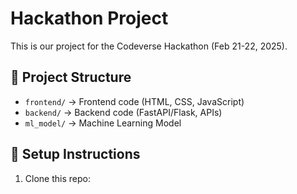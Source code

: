 # Hackathon Project

This is our project for the Codeverse Hackathon (Feb 21-22, 2025).

## 📁 Project Structure
- `frontend/` → Frontend code (HTML, CSS, JavaScript)
- `backend/` → Backend code (FastAPI/Flask, APIs)
- `ml_model/` → Machine Learning Model

## 🚀 Setup Instructions
1. Clone this repo:  

